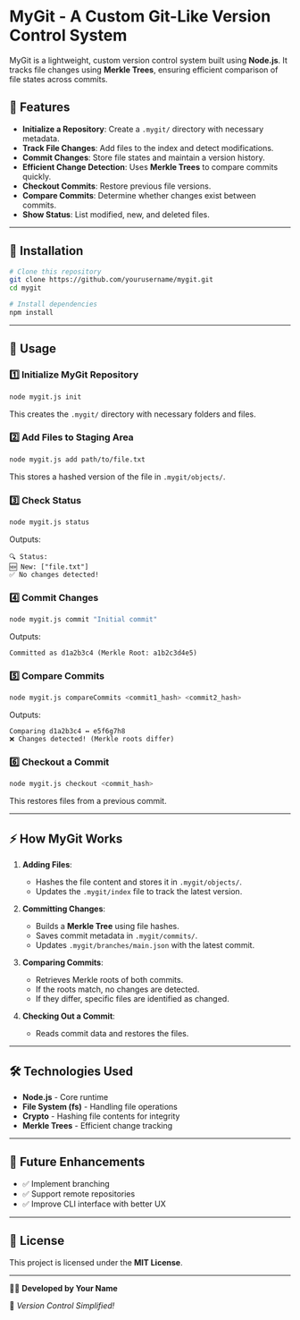 # MyGit - A Custom Git-Like Version Control System

MyGit is a lightweight, custom version control system built using **Node.js**. It tracks file changes using **Merkle Trees**, ensuring efficient comparison of file states across commits.

## 🚀 Features

- **Initialize a Repository**: Create a `.mygit/` directory with necessary metadata.
- **Track File Changes**: Add files to the index and detect modifications.
- **Commit Changes**: Store file states and maintain a version history.
- **Efficient Change Detection**: Uses **Merkle Trees** to compare commits quickly.
- **Checkout Commits**: Restore previous file versions.
- **Compare Commits**: Determine whether changes exist between commits.
- **Show Status**: List modified, new, and deleted files.

---

## 📌 Installation

```sh
# Clone this repository
git clone https://github.com/yourusername/mygit.git
cd mygit

# Install dependencies
npm install
```

---

## 📖 Usage

### 1️⃣ Initialize MyGit Repository

```sh
node mygit.js init
```

This creates the `.mygit/` directory with necessary folders and files.

### 2️⃣ Add Files to Staging Area

```sh
node mygit.js add path/to/file.txt
```

This stores a hashed version of the file in `.mygit/objects/`.

### 3️⃣ Check Status

```sh
node mygit.js status
```

Outputs:

```
🔍 Status:
🆕 New: ["file.txt"]
✅ No changes detected!
```

### 4️⃣ Commit Changes

```sh
node mygit.js commit "Initial commit"
```

Outputs:

```
Committed as d1a2b3c4 (Merkle Root: a1b2c3d4e5)
```

### 5️⃣ Compare Commits

```sh
node mygit.js compareCommits <commit1_hash> <commit2_hash>
```

Outputs:

```
Comparing d1a2b3c4 ↔ e5f6g7h8
❌ Changes detected! (Merkle roots differ)
```

### 6️⃣ Checkout a Commit

```sh
node mygit.js checkout <commit_hash>
```

This restores files from a previous commit.

---

## ⚡ How MyGit Works

1. **Adding Files**:

   - Hashes the file content and stores it in `.mygit/objects/`.
   - Updates the `.mygit/index` file to track the latest version.

2. **Committing Changes**:

   - Builds a **Merkle Tree** using file hashes.
   - Saves commit metadata in `.mygit/commits/`.
   - Updates `.mygit/branches/main.json` with the latest commit.

3. **Comparing Commits**:

   - Retrieves Merkle roots of both commits.
   - If the roots match, no changes are detected.
   - If they differ, specific files are identified as changed.

4. **Checking Out a Commit**:
   - Reads commit data and restores the files.

---

## 🛠 Technologies Used

- **Node.js** - Core runtime
- **File System (fs)** - Handling file operations
- **Crypto** - Hashing file contents for integrity
- **Merkle Trees** - Efficient change tracking

---

## 🎯 Future Enhancements

- ✅ Implement branching
- ✅ Support remote repositories
- ✅ Improve CLI interface with better UX

---

## 📝 License

This project is licensed under the **MIT License**.

---

👨‍💻 **Developed by Your Name**

📌 _Version Control Simplified!_
